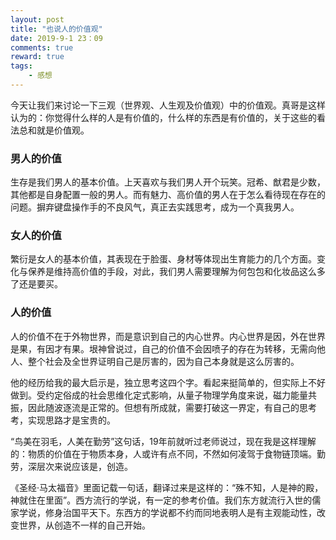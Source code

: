```yaml
---
layout: post
title: "也说人的价值观"
date: 2019-9-1 23：09
comments: true
reward: true
tags: 
	- 感想 
---
```

今天让我们来讨论一下三观（世界观、人生观及价值观）中的价值观。真哥是这样认为的：你觉得什么样的人是有价值的，什么样的东西是有价值的，关于这些的看法总和就是价值观。

<!-- more -->
### **男人的价值**

生存是我们男人的基本价值。上天喜欢与我们男人开个玩笑。冠希、猷君是少数，其他都是自身配置一般的男人。而有魅力、高价值的男人在于怎么看待现在存在的问题。摒弃键盘操作手的不良风气，真正去实践思考，成为一个真我男人。


### **女人的价值**

繁衍是女人的基本价值，其表现在于脸蛋、身材等体现出生育能力的几个方面。变化与保养是维持高价值的手段，对此，我们男人需要理解为何包包和化妆品这么多了还是要买。


### **人的价值**

人的价值不在于外物世界，而是意识到自己的内心世界。内心世界是因，外在世界是果，有因才有果。垠神曾说过，自己的价值不会因喷子的存在为转移，无需向他人、整个社会及全世界证明自己是厉害的，因为自己本身就是这么厉害的。

他的经历给我的最大启示是，独立思考这四个字。看起来挺简单的，但实际上不好做到。受约定俗成的社会思维化定式影响，从量子物理学角度来说，磁力能量共振，因此随波逐流是正常的。但想有所成就，需要打破这一界定，有自己的思考考，实现思路才是宝贵的。

“鸟美在羽毛，人美在勤劳”这句话，19年前就听过老师说过，现在我是这样理解的：物质的价值在于物质本身，人或许有点不同，不然如何凌驾于食物链顶端。勤劳，深层次来说应该是，创造。

《圣经·马太福音》里面记载一句话，翻译过来是这样的：“殊不知，人是神的殿，神就住在里面”。西方流行的学说，有一定的参考价值。我们东方就流行入世的儒家学说，修身治国平天下。东西方的学说都不约而同地表明人是有主观能动性，改变世界，从创造不一样的自己开始。